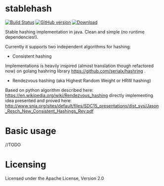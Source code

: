 # stablehash
[![Build Status](https://travis-ci.org/adamwasila/hashring.svg?branch=master)](https://travis-ci.org/adamwasila/stablehash)
[![GitHub version](https://badge.fury.io/gh/adamwasila%2Fstablehash.svg)](https://badge.fury.io/gh/adamwasila%2Fstablehash)
[ ![Download](https://api.bintray.com/packages/adamwasila/maven/stablehash-core/images/download.svg) ](https://bintray.com/adamwasila/maven/stablehash-core/_latestVersion)

Stable hashing implementation in java. Clean and simple (no runtime dependencies!).

Currently it supports two independent algorithms for hashing:

* Consistent hashing

Implementations is heavily inspired (almost translation though refactored now) on golang hashring library https://github.com/serialx/hashring .

* Rendezvous hashing (aka Highest Random Weight or HRW hashing)

Based on python algorithm described here: https://en.wikipedia.org/wiki/Rendezvous_hashing directly implementing idea presented and proved here: http://www.snia.org/sites/default/files/SDC15_presentations/dist_sys/Jason_Resch_New_Consistent_Hashings_Rev.pdf

# Basic usage

//TODO

# Licensing

Licensed under the Apache License, Version 2.0

